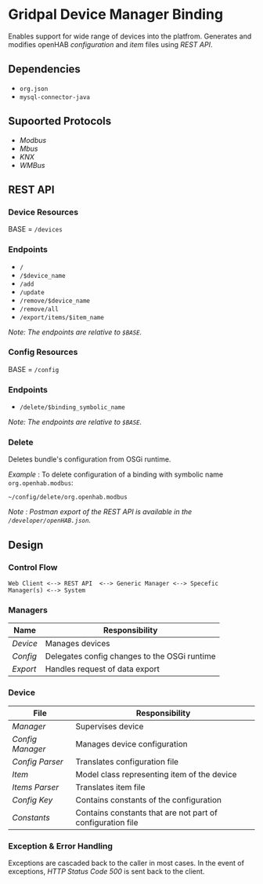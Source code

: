 # Gridpal Device Manager Binding

Enables support for wide range of devices into the platfrom. Generates and modifies openHAB _configuration_ and _item_ files using _REST API_.

## Dependencies

- `org.json`
- `mysql-connector-java`

## Supoorted Protocols

- _Modbus_
- _Mbus_
- _KNX_
- _WMBus_

## REST API

### Device Resources

BASE = `/devices`

### Endpoints

- `/`
- `/$device_name`
- `/add`
- `/update`
- `/remove/$device_name`
- `/remove/all`
- `/export/items/$item_name`


_Note: The endpoints are relative to `$BASE`._

### Config Resources

BASE = `/config`

### Endpoints

- `/delete/$binding_symbolic_name`

_Note: The endpoints are relative to `$BASE`._

### Delete

Deletes bundle's configuration from OSGi runtime.

_Example_ : To delete configuration of a binding with symbolic name `org.openhab.modbus`:

```http
~/config/delete/org.openhab.modbus
```

_Note : Postman export of the REST API is available in the `/developer/openHAB.json`._

## Design

### Control Flow

```
Web Client <--> REST API  <--> Generic Manager <--> Specefic Manager(s) <--> System
```

### Managers

| Name     | Responsibility                               |
| -------- | -------------------------------------------- |
| _Device_ | Manages devices                              |
| _Config_ | Delegates config changes to the OSGi runtime |
| _Export_ | Handles request of data export               |

### Device

| File             | Responsibility                                             |
| ---------------- | ---------------------------------------------------------- |
| _Manager_        | Supervises device                                          |
| _Config Manager_ | Manages device configuration                               |
| _Config Parser_  | Translates configuration file                              |
| _Item_           | Model class representing item of the device                |
| _Items Parser_   | Translates item file                                       |
| _Config Key_     | Contains constants of the configuration                    |
| _Constants_      | Contains constants that are not part of configuration file |

### Exception & Error Handling

Exceptions are cascaded back to the caller in most cases. In the event of exceptions, _HTTP Status Code 500_ is sent back to the client.